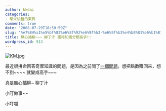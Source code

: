 ```yaml
---
author: kkdai
categories:
- 柴米油鹽的東西
comments: true
date: "2008-07-29T18:50:59Z"
slug: '%e7%84%a1%e5%bf%83%e6%8f%92%e6%9f%b3-%e6%9f%b3%e4%b8%81%e6%b1%81-%e7%8d%b2%e5%be%97%e7%9f%a5%e6%98%af%e5%88%86%e9%a1%9e%e9%ab%98%e6%89%8b'
title: 無心插柳~~~ 柳丁汁 獲得知識分類高手!!
wordpress_id: 913
---
```


[![KM.jpg](http://static.flickr.com/3029/2713655220_ee9fb1e65f.jpg)](http://www.flickr.com/photos/27643002@N00/2713655220/)

 

最近很拼命回答奇摩知識的問題，是因為之前問了[一個問題](http://tw.knowledge.yahoo.com/question/question?qid=1008071405760)。想把點數賺回來，想不到~~~~ 就變成高手~~~ 

 

真是無心插柳~ 柳丁汁

 

小叮做事~~ 

 

 

 

小叮噹
